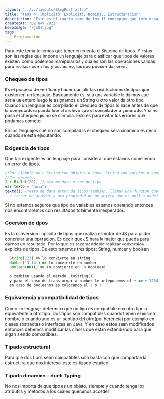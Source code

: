 ```yaml
---
layout: "../../layouts/BlogPost.astro"
title: "Tema 4: Implicito, Explicito, Nominal, Estructuracion"
description: "Este es el cuarto tema de los 33 conceptos que todo desarrollador de JS debe conocer"
createdAt: "02 Nov 2022"
heroImage: "/js04.jpg"
tags:
  - Programación
---
```


Para este tema tenemos que tener en cuenta el Sistema de tipos. Y estas son las reglas que impone un lenguaje para clasificar que tipos de valores existen, como podemos manipularlos y cuales son las operaciones validas para realizar con ellos y cuales no, las que pueden dar error.

### Chequeo de tipos

Es el proceso de verificar y hacer cumplir las restricciones de tipos que existen en un lenguaje. Basicamente es, si a una variable le dijimos que seria un entero luego le asignamos un String u otro valor de otro tipo. Cuando un lenguaje es compilado el chequeo de tipos lo hace antes de que la computadora pueda leer el archivo que el compilador a generado. Y si no pasa el chequeo ps no se compila. Esto es para evitar los errores que podamos cometer.

En los lenguajes que no son compilados el chequeo sera dinámico es decir cuando se esta ejecutando.

### Exigencia de tipos

Que tan exigente es un lenguaje para considerar que estamos cometiendo un error de tipos.

```javascript
/*Por ejemplo unir String con objetos o sumar String con enteros o sumar booleanos, todo esto no me dara un error, JS intentara darme un resultado*/
//Por ejemplo:
2 + BigInt(20); //esto me dara error de tipo
var texto = "hola";
texto(); /*esto me dara error de tipos tambien, llamar una funcion que no lo es
  o tratar de acceder a una propiedad de un objeto que es null o undefined*/
```

Si no estamos seguros que tipo de variables estamos operando entonces nos encontraremos con resultados totalmente inesperados.

### Coersion de tipos

Es la conversion implicita de tipos que realiza el motor de JS para poder concretar una operacion. Es decir que JS hara lo mejor que pueda para darnos un resultado. Por lo que es recomendable realizar conversion explicita de tipos. De esto tenemos tres tipos: String, number y boolean

```javascript
  String(123) => lo convierte en string
  Number('3.14') => lo convierte en number
  Boolean(null) => lo convierte en un booleano

  o tambien usando el metodo .toString()
  y para el caso de transformar a number le anteponemos el + => +'1234'
  en caso de booleanos es colocando el ! o !!
```

### Equivalencia y compatibilidad de tipos

Como un lenguaje determina que un tipo es compatible con otro tipo o equivalente a otro tipo. Dos tipos son compatibles cuando tienen el mismo nombre o cuando uno es un subtipo del otro(por herencia) por ejemplo en clases abstractas o interfaces en Java. Y en caso estos sean modificados entonces debemos modificar las clases que estan extendiendo para que sigan siendo compatibles.

### Tipado estructural

Para que dos tipos sean compatibles solo basta con que compartan la estructura que nos interesa. este es tipado estatico

### Tipado dinamico - duck Typing

No nos importa de que tipo es un objeto, siempre y cuando tenga los atributos y metodos a los cuales queramos acceder
